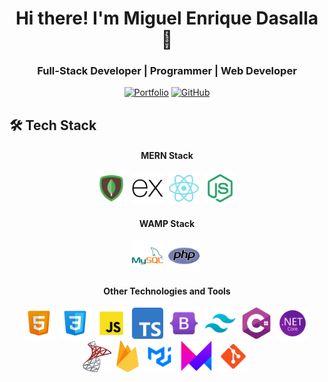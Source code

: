 <div align="center">
  <h1>Hi there! I'm Miguel Enrique Dasalla 👋</h1>
  <h3>Full-Stack Developer | Programmer | Web Developer</h3>

[![Portfolio](https://img.shields.io/badge/Portfolio-000000?style=for-the-badge&logo=About.me&logoColor=white)](https://miguelenriquedasalla.netlify.app/)
[![GitHub](https://img.shields.io/badge/GitHub-100000?style=for-the-badge&logo=github&logoColor=white)](https://khadalicioso.github.io/)

</div>

## 🛠️ Tech Stack

<div align="center">

  <h4>MERN Stack</h4>
  <img src="./assets/mongodb.png" height="50" alt="MongoDB" title="MongoDB" />&nbsp;
 <img src="./assets/express.png" height="50" alt="Express JS" title="Express JS" />&nbsp;
 <img src="./assets/react.png" height="50" alt="React JS" title="React JS" />&nbsp;
  <img src="./assets/node.png" height="50" alt="Node JS" title="Node JS" />&nbsp;

  <h4>WAMP Stack</h4>
  <img src="./assets/mysql.png" height="50" alt="MySQL" title="MySQL" />&nbsp;
  <img src="./assets/php.png" height="50" alt="PHP" title="PHP" />&nbsp;

  <h4>Other Technologies and Tools</h4>
  <img src="./assets/html.png" height="50" alt="HTML5" title="HTML5" />&nbsp;
  <img src="./assets/css.png" height="50" alt="CSS3" title="CSS3" />&nbsp;
  <img src="./assets/js.png" height="50" alt="JavaScript" title="JavaScript" />&nbsp;
  <img src="./assets/ts.png" height="50" alt="TypeScript" title="TypeScript" />&nbsp;
  <img src="./assets/bootstrap.png" height="50" alt="Bootstrap" title="Bootstrap" />&nbsp;
  <img src="./assets/tailwind.png" height="50" alt="Tailwind CSS" title="Tailwind CSS" />&nbsp;
  <img src="./assets/csharp.png" height="50" alt="C#" title="C#" />&nbsp;
  <img src="./assets/dotnet.png" height="50" alt=".Net" title=".NET Core" />&nbsp;
  <img src="./assets/sqlserver.png" height="50" alt="SQL Server" title="SQL Server" />&nbsp;
  <img src="./assets/firebase.png" height="50" alt="Firebase" title="Firebase" />&nbsp;
  <img src="./assets/mui.png" height="50" alt="Material UI" title="Material UI" />&nbsp;
  <img src="./assets/framer.png" height="50" alt="Framer Motion" title="Framer Motion" />&nbsp;
  <img src="./assets/git.png" height="50" alt="Git" title="Git" />&nbsp;
  
</div>
